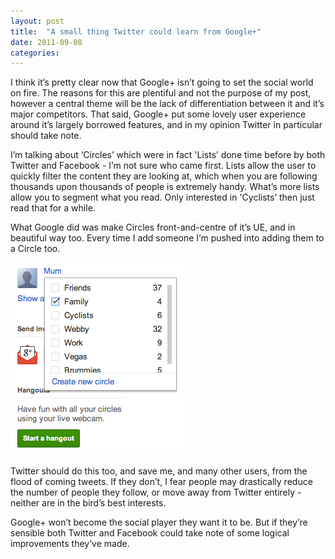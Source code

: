 ```yaml
---
layout: post
title:  "A small thing Twitter could learn from Google+"
date: 2011-09-08  
categories:
---
```

I think it’s pretty clear now that Google+ isn’t going to set the social world on fire. The reasons for this are plentiful and not the purpose of my post, however a central theme will be the lack of differentiation between it and it’s major competitors. That said, Google+ put some lovely user experience around it’s largely borrowed features, and in my opinion Twitter in particular should take note.

I’m talking about ‘Circles’ which were in fact 'Lists’ done time before by both Twitter and Facebook - I’m not sure who came first. Lists allow the user to quickly filter the content they are looking at, which when you are following thousands upon thousands of people is extremely handy. What’s more lists allow you to segment what you read. Only interested in 'Cyclists’ then just read that for a while.

What Google did was make Circles front-and-centre of it’s UE, and in beautiful way too. Every time I add someone I’m pushed into adding them to a Circle too.

<img src="/assets/img/g-plus-circle.png" alt="Google Plus Circle UI">

Twitter should do this too, and save me, and many other users, from the flood of coming tweets. If they don’t, I fear people may drastically reduce the number of people they follow, or move away from Twitter entirely - neither are in the bird’s best interests.

Google+ won’t become the social player they want it to be. But if they’re sensible both Twitter and Facebook could take note of some logical improvements they’ve made.
